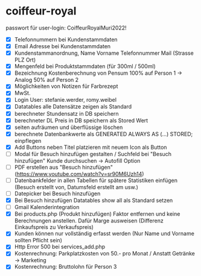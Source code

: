 # coiffeur-royal

passwort für user-login: CoiffeurRoyalMuri2022!

- [x] Telefonnummern bei Kundenstammdaten
- [x] Email Adresse bei Kundenstammdaten
- [x] Kundenstammanordnung, Name Vorname Telefonnummer Mail (Strasse PLZ Ort)
- [x] Mengenfeld bei Produktstammdaten (für 300ml / 500ml)
- [x] Bezeichnung Kostenberechnung von Pensum 100% auf Person 1 -> Analog 50% auf Person 2
- [x] Möglichkeiten von Notizen für Farbrezept
- [x] MwSt. 
- [x] Login User: stefanie.werder, romy.weibel
- [x] Datatables alle Datensätze zeigen als Standard
- [x] berechneter Stundensatz in DB speichern
- [x] berechneter DL Preis in DB speichern als Stored Wert
- [x] seiten aufräumen und überflüssige löschen
- [x] berechnete Datenbankwerte als GENERATED ALWAYS AS (...) STORED; einpflegen
- [x] Add Buttons neben Titel platzieren mit neuem Icon als Button
- [ ] Modal für Besuch hinzufügen gestalten / Suchfeld bei "Besuch hinzufügen" Kunde durchsuchen -> Autofill Option
- [ ] PDF erstellen aus "Besuch hinzufügen" (https://www.youtube.com/watch?v=sr90M6Uzh14)
- [ ] Datenbankfelder in allen Tabellen für spätere Statistiken einfügen (Besuch erstellt von, Datumsfeld erstellt am usw.)
- [ ] Datepicker bei Besuch hinzufügen
- [x] Bei Besuch hinzufügen Datatables show all als Standard setzen
- [ ] Gmail Kalenderintegration
- [x] Bei products.php (Produkt hinzufügen) Faktor entfernen und keine Berechnungen anstellen. Dafür Marge ausweisen (Differenz Einkaufspreis zu Verkaufspreis)
- [x] Kunden können nur vollständig erfasst werden (Nur Name und Vorname sollten Pflicht sein)
- [x] Http Error 500 bei services_add.php
- [x] Kostenrechnung: Parkplatzkosten von 50.- pro Monat / Anstatt Getränke -> Marketing
- [x] Kostenrechnung: Bruttolohn für Person 3